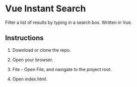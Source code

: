 # Vue Instant Search

Filter a list of results by typing in a search box. Written in Vue.

## Instructions

1. Download or clone the repo.

2. Open your browser.

3. File - Open File, and navigate to the project root.

4. Open index.html.
